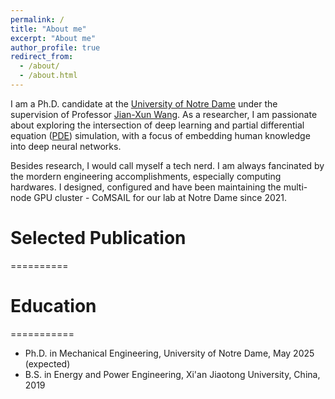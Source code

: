 ```yaml
---
permalink: /
title: "About me"
excerpt: "About me"
author_profile: true
redirect_from: 
  - /about/
  - /about.html
---
```


I am a Ph.D. candidate at the [University of Notre Dame](https://www.nd.edu) under the supervision of Professor [Jian-Xun Wang](http://sites.nd.edu/jianxun-wang/). As a researcher, I am passionate about exploring the intersection of deep learning and partial differential equation ([PDE](https://en.wikipedia.org/wiki/Partial_differential_equation)) simulation, with a focus of embedding human knowledge into deep neural networks. 

Besides research, I would call myself a tech nerd. I am always fancinated by the mordern engineering accomplishments, especially computing hardwares. I designed, configured and have been maintaining the multi-node GPU cluster - CoMSAIL for our lab at Notre Dame since 2021. 


# Selected Publication
==========




# Education
===========
* Ph.D. in Mechanical Engineering, University of Notre Dame, May 2025 (expected)
* B.S. in Energy and Power Engineering, Xi'an Jiaotong University, China, 2019

